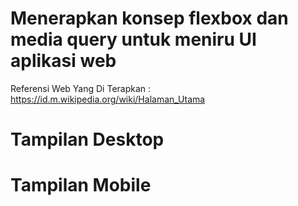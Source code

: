 # Menerapkan konsep flexbox dan media query untuk meniru UI aplikasi web

Referensi Web Yang Di Terapkan :
https://id.m.wikipedia.org/wiki/Halaman_Utama

# Tampilan Desktop


# Tampilan Mobile
